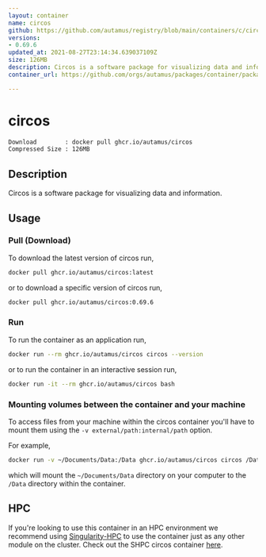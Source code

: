 ```yaml
---
layout: container
name: circos
github: https://github.com/autamus/registry/blob/main/containers/c/circos/spack.yaml
versions:
- 0.69.6
updated_at: 2021-08-27T23:14:34.639037109Z
size: 126MB
description: Circos is a software package for visualizing data and information.
container_url: https://github.com/orgs/autamus/packages/container/package/circos

---
```

# circos
```bash 
Download        : docker pull ghcr.io/autamus/circos
Compressed Size : 126MB
```

## Description
Circos is a software package for visualizing data and information.

## Usage
### Pull (Download)
To download the latest version of circos run,

```bash
docker pull ghcr.io/autamus/circos:latest
```

or to download a specific version of circos run,

```bash
docker pull ghcr.io/autamus/circos:0.69.6
```
### Run
To run the container as an application run,
```bash
docker run --rm ghcr.io/autamus/circos circos --version
```

or to run the container in an interactive session run,
```bash
docker run -it --rm ghcr.io/autamus/circos bash
```

### Mounting volumes between the container and your machine
To access files from your machine within the circos container you'll have to mount them using the `-v external/path:internal/path` option.

For example,
```bash
docker run -v ~/Documents/Data:/Data ghcr.io/autamus/circos circos /Data/myData.csv
```
which will mount the `~/Documents/Data` directory on your computer to the `/Data` directory within the container.

## HPC
If you're looking to use this container in an HPC environment we recommend using [Singularity-HPC](https://singularity-hpc.readthedocs.io) to use the container just as any other module on the cluster. Check out the SHPC circos container [here](https://singularityhub.github.io/singularity-hpc/r/ghcr.io-autamus-circos/).